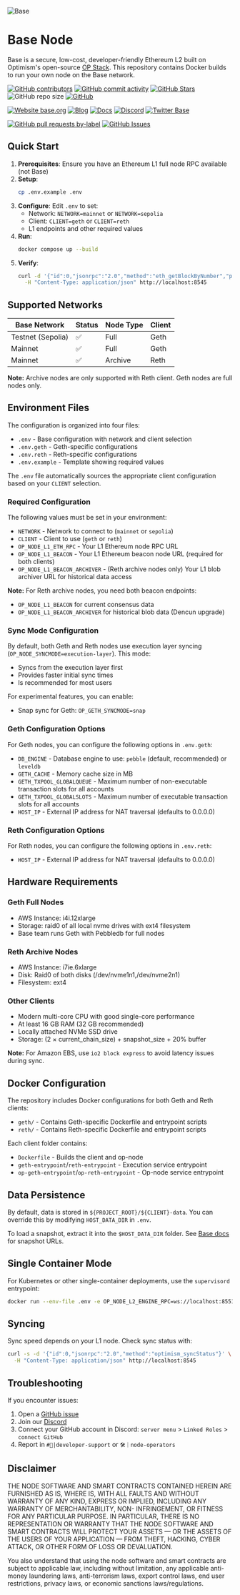![Base](logo.webp)

# Base Node

Base is a secure, low-cost, developer-friendly Ethereum L2 built on Optimism's open-source [OP Stack](https://stack.optimism.io/). This repository contains Docker builds to run your own node on the Base network.

<!-- Badge row 1 - status -->

[![GitHub contributors](https://img.shields.io/github/contributors/base-org/node)](https://github.com/base-org/node/graphs/contributors)
[![GitHub commit activity](https://img.shields.io/github/commit-activity/w/base-org/node)](https://github.com/base-org/node/graphs/commit-activity)
[![GitHub Stars](https://img.shields.io/github/stars/base-org/node.svg)](https://github.com/base-org/node/stargazers)
![GitHub repo size](https://img.shields.io/github/repo-size/base-org/node)
[![GitHub](https://img.shields.io/github/license/base-org/node?color=blue)](https://github.com/base-org/node/blob/main/LICENSE)

<!-- Badge row 2 - links and profiles -->

[![Website base.org](https://img.shields.io/website-up-down-green-red/https/base.org.svg)](https://base.org)
[![Blog](https://img.shields.io/badge/blog-up-green)](https://base.mirror.xyz/)
[![Docs](https://img.shields.io/badge/docs-up-green)](https://docs.base.org/)
[![Discord](https://img.shields.io/discord/1067165013397213286?label=discord)](https://base.org/discord)
[![Twitter Base](https://img.shields.io/twitter/follow/Base?style=social)](https://x.com/Base)

<!-- Badge row 3 - detailed status -->

[![GitHub pull requests by-label](https://img.shields.io/github/issues-pr-raw/base-org/node)](https://github.com/base-org/node/pulls)
[![GitHub Issues](https://img.shields.io/github/issues-raw/base-org/node.svg)](https://github.com/base-org/node/issues)

## Quick Start

1. **Prerequisites**: Ensure you have an Ethereum L1 full node RPC available (not Base)
2. **Setup**:
   ```bash
   cp .env.example .env
   ```
3. **Configure**: Edit `.env` to set:
   - Network: `NETWORK=mainnet` or `NETWORK=sepolia`
   - Client: `CLIENT=geth` or `CLIENT=reth`
   - L1 endpoints and other required values
4. **Run**:
   ```bash
   docker compose up --build
   ```
5. **Verify**:
   ```bash
   curl -d '{"id":0,"jsonrpc":"2.0","method":"eth_getBlockByNumber","params":["latest",false]}' \
     -H "Content-Type: application/json" http://localhost:8545
   ```

## Supported Networks

| Base Network      | Status | Node Type | Client |
| ----------------- | ------ | --------- | ------ |
| Testnet (Sepolia) | ✅     | Full      | Geth   |
| Mainnet           | ✅     | Full      | Geth   |
| Mainnet           | ✅     | Archive   | Reth   |

**Note:** Archive nodes are only supported with Reth client. Geth nodes are full nodes only.

## Environment Files

The configuration is organized into four files:

- `.env` - Base configuration with network and client selection
- `.env.geth` - Geth-specific configurations
- `.env.reth` - Reth-specific configurations
- `.env.example` - Template showing required values

The `.env` file automatically sources the appropriate client configuration based on your `CLIENT` selection.

### Required Configuration

The following values must be set in your environment:

- `NETWORK` - Network to connect to (`mainnet` or `sepolia`)
- `CLIENT` - Client to use (`geth` or `reth`)
- `OP_NODE_L1_ETH_RPC` - Your L1 Ethereum node RPC URL
- `OP_NODE_L1_BEACON` - Your L1 Ethereum beacon node URL (required for both clients)
- `OP_NODE_L1_BEACON_ARCHIVER` - (Reth archive nodes only) Your L1 blob archiver URL for historical data access

**Note:** For Reth archive nodes, you need both beacon endpoints:

- `OP_NODE_L1_BEACON` for current consensus data
- `OP_NODE_L1_BEACON_ARCHIVER` for historical blob data (Dencun upgrade)

### Sync Mode Configuration

By default, both Geth and Reth nodes use execution layer syncing (`OP_NODE_SYNCMODE=execution-layer`). This mode:

- Syncs from the execution layer first
- Provides faster initial sync times
- Is recommended for most users

For experimental features, you can enable:

- Snap sync for Geth: `OP_GETH_SYNCMODE=snap`

### Geth Configuration Options

For Geth nodes, you can configure the following options in `.env.geth`:

- `DB_ENGINE` - Database engine to use: `pebble` (default, recommended) or `leveldb`
- `GETH_CACHE` - Memory cache size in MB
- `GETH_TXPOOL_GLOBALQUEUE` - Maximum number of non-executable transaction slots for all accounts
- `GETH_TXPOOL_GLOBALSLOTS` - Maximum number of executable transaction slots for all accounts
- `HOST_IP` - External IP address for NAT traversal (defaults to 0.0.0.0)

### Reth Configuration Options

For Reth nodes, you can configure the following options in `.env.reth`:

- `HOST_IP` - External IP address for NAT traversal (defaults to 0.0.0.0)

## Hardware Requirements

### Geth Full Nodes

- AWS Instance: i4i.12xlarge
- Storage: raid0 of all local nvme drives with ext4 filesystem
- Base team runs Geth with Pebbledb for full nodes

### Reth Archive Nodes

- AWS Instance: i7ie.6xlarge
- Disk: Raid0 of both disks (/dev/nvme1n1,/dev/nvme2n1)
- Filesystem: ext4

### Other Clients

- Modern multi-core CPU with good single-core performance
- At least 16 GB RAM (32 GB recommended)
- Locally attached NVMe SSD drive
- Storage: (2 × current_chain_size) + snapshot_size + 20% buffer

**Note:** For Amazon EBS, use `io2 block express` to avoid latency issues during sync.

## Docker Configuration

The repository includes Docker configurations for both Geth and Reth clients:

- `geth/` - Contains Geth-specific Dockerfile and entrypoint scripts
- `reth/` - Contains Reth-specific Dockerfile and entrypoint scripts

Each client folder contains:

- `Dockerfile` - Builds the client and op-node
- `geth-entrypoint`/`reth-entrypoint` - Execution service entrypoint
- `op-geth-entrypoint`/`op-reth-entrypoint` - Op-node service entrypoint

## Data Persistence

By default, data is stored in `${PROJECT_ROOT}/${CLIENT}-data`. You can override this by modifying `HOST_DATA_DIR` in `.env`.

To load a snapshot, extract it into the `$HOST_DATA_DIR` folder. See [Base docs](https://docs.base.org/guides/run-a-base-node/#snapshots) for snapshot URLs.

## Single Container Mode

For Kubernetes or other single-container deployments, use the `supervisord` entrypoint:

```bash
docker run --env-file .env -e OP_NODE_L2_ENGINE_RPC=ws://localhost:8551 -e OP_NODE_RPC_PORT=7545 ghcr.io/base-org/node:latest
```

## Syncing

Sync speed depends on your L1 node. Check sync status with:

```bash
curl -s -d '{"id":0,"jsonrpc":"2.0","method":"optimism_syncStatus"}' \
  -H "Content-Type: application/json" http://localhost:8545
```

## Troubleshooting

If you encounter issues:

1. Open a [GitHub issue](https://github.com/base-org/node/issues/new/choose)
2. Join our [Discord](https://discord.gg/buildonbase)
3. Connect your GitHub account in Discord: `server menu` > `Linked Roles` > `connect GitHub`
4. Report in `#🛟|developer-support` or `🛠｜node-operators`

## Disclaimer

THE NODE SOFTWARE AND SMART CONTRACTS CONTAINED HEREIN ARE FURNISHED AS IS, WHERE IS, WITH ALL FAULTS AND WITHOUT WARRANTY OF ANY KIND, EXPRESS OR IMPLIED, INCLUDING ANY WARRANTY OF MERCHANTABILITY, NON- INFRINGEMENT, OR FITNESS FOR ANY PARTICULAR PURPOSE. IN PARTICULAR, THERE IS NO REPRESENTATION OR WARRANTY THAT THE NODE SOFTWARE AND SMART CONTRACTS WILL PROTECT YOUR ASSETS — OR THE ASSETS OF THE USERS OF YOUR APPLICATION — FROM THEFT, HACKING, CYBER ATTACK, OR OTHER FORM OF LOSS OR DEVALUATION.

You also understand that using the node software and smart contracts are subject to applicable law, including without limitation, any applicable anti-money laundering laws, anti-terrorism laws, export control laws, end user restrictions, privacy laws, or economic sanctions laws/regulations.
